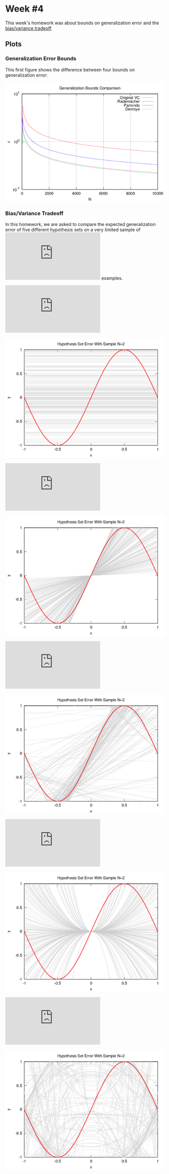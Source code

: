 # Week #4

This week's homework was about bounds on generalization error and the [bias/variance tradeoff][biasvar].

## Plots

### Generalization Error Bounds

This first figure shows the difference between four bounds on generalization
error:

![bounds on generalization error](./img/plot_bounds.png)

### Bias/Variance Tradeoff

In this homework, we are asked to compare the expected generalization error of
five different hypothesis sets on a very limited sample of ![N=2][N2] examples.

![h(x)=b][hconst]

![constant model error](./img/plot_sample_error_const.png)

![h(x)=ax][hline1]

![linear model 1](./img/plot_sample_error_line_origin.png)

![h(x)=ax+b][hline2]

![linear model 2](./img/plot_sample_error_line.png)

![h(x)=x^2][hcurve1]

![quadratic model 1](./img/plot_sample_error_curve_origin.png)

![h(x)=x^2+b][hcurve2]

![quadratic model 2](./img/plot_sample_error_curve.png)

[biasvar]: http://scott.fortmann-roe.com/docs/BiasVariance.html
[N2]: http://latex.codecogs.com/gif.latex?N%3D2
[hconst]: http://latex.codecogs.com/gif.latex?h%28x%29%3Db
[hline1]: http://latex.codecogs.com/gif.latex?h%28x%29%3Dax
[hline2]: http://latex.codecogs.com/gif.latex?h%28x%29%3Dax%2Bb
[hcurve1]: http://latex.codecogs.com/gif.latex?h%28x%29%3Dax%5E2
[hcurve2]: http://latex.codecogs.com/gif.latex?h%28x%29%3Dax%5E2%2Bb
